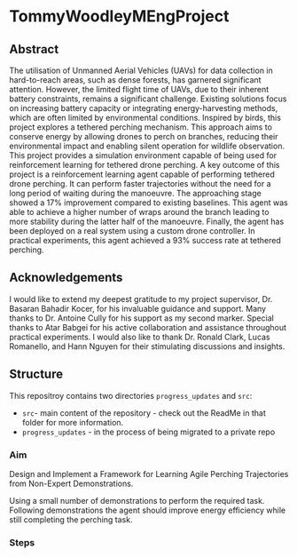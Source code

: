 # TommyWoodleyMEngProject

## Abstract

The utilisation of Unmanned Aerial Vehicles (UAVs) for data collection in hard-to-reach areas, such as dense forests, has garnered significant attention. However, the limited flight time of UAVs, due to their inherent battery constraints, remains a significant challenge. Existing solutions focus on increasing battery capacity or integrating energy-harvesting methods, which are often limited by environmental conditions. Inspired by birds, this project explores a tethered perching mechanism. This approach aims to conserve energy by allowing drones to perch on branches, reducing their environmental impact and enabling silent operation for wildlife observation.
This project provides a simulation environment capable of being used for reinforcement learning for tethered drone perching. A key outcome of this project is a reinforcement learning agent capable of performing tethered drone perching. It can perform faster trajectories without the need for a long period of waiting during the manoeuvre. The approaching stage showed a 17% improvement compared to existing baselines. This agent was able to achieve a higher number of wraps around the branch leading to more stability during the latter half of the manoeuvre. Finally, the agent has been deployed on a real system using a custom drone controller. In practical experiments, this agent achieved a 93% success rate at tethered perching.

## Acknowledgements

I would like to extend my deepest gratitude to my project supervisor, Dr. Basaran Bahadir Kocer, for his invaluable guidance and support. Many thanks to Dr. Antoine Cully for his support as my second marker. Special thanks to Atar Babgei for his active collaboration and assistance throughout practical experiments. I would also like to thank Dr. Ronald Clark, Lucas Romanello, and Hann Nguyen for their stimulating discussions and insights.

## Structure
This repositroy contains two directories `progress_updates` and `src`:
- `src`- main content of the repository - check out the ReadMe in that folder for more information.
- `progress_updates` - in the process of being migrated to a private repo

### Aim
Design and Implement a Framework for Learning Agile Perching Trajectories from Non-Expert Demonstrations.

Using a small number of demonstrations to perform the required task.
Following demonstrations the agent should improve energy efficiency while still completing the perching task.

### Steps

